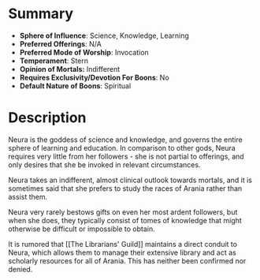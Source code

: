 # Summary
- **Sphere of Influence**: Science, Knowledge, Learning
- **Preferred Offerings**: N/A
- **Preferred Mode of Worship**: Invocation
- **Temperament**: Stern
- **Opinion of Mortals:** Indifferent
- **Requires Exclusivity/Devotion For Boons**: No
- **Default Nature of Boons**: Spiritual

# Description
Neura is the goddess of science and knowledge, and governs the entire sphere of learning and education. In comparison to other gods, Neura requires very little from her followers - she is not partial to offerings, and only desires that she be invoked in relevant circumstances. 

Neura takes an indifferent, almost clinical outlook towards mortals, and it is sometimes said that she prefers to study the races of Arania rather than assist them. 

Neura very rarely bestows gifts on even her most ardent followers, but when she does, they typically consist of tomes of knowledge that might otherwise be difficult or impossible to obtain. 

It is rumored that [[The Librarians' Guild]] maintains a direct conduit to Neura, which allows them to manage their extensive library and act as scholarly resources for all of Arania. This has neither been confirmed nor denied. 
